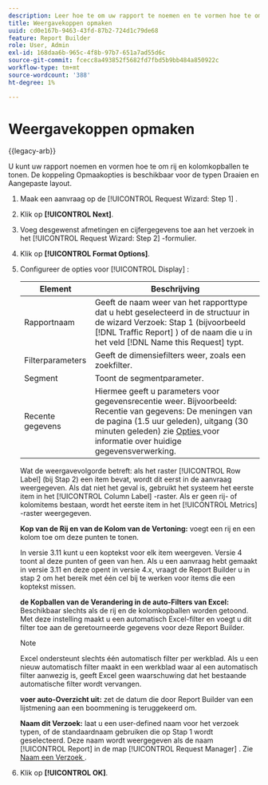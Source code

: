 ```yaml
---
description: Leer hoe te om uw rapport te noemen en te vormen hoe te om rij en kolomkopballen te tonen.
title: Weergavekoppen opmaken
uuid: cd0e167b-9463-43fd-87b2-724d1c79de68
feature: Report Builder
role: User, Admin
exl-id: 168daa6b-965c-4f8b-97b7-651a7ad55d6c
source-git-commit: fcecc8a493852f5682fd7fbd5b9bb484a850922c
workflow-type: tm+mt
source-wordcount: '388'
ht-degree: 1%

---
```


# Weergavekoppen opmaken

{{legacy-arb}}

U kunt uw rapport noemen en vormen hoe te om rij en kolomkopballen te tonen. De koppeling Opmaakopties is beschikbaar voor de typen Draaien en Aangepaste layout.

1. Maak een aanvraag op de [!UICONTROL Request Wizard: Step 1] .
1. Klik op **[!UICONTROL Next]**.
1. Voeg desgewenst afmetingen en cijfergegevens toe aan het verzoek in het [!UICONTROL Request Wizard: Step 2] -formulier.
1. Klik op **[!UICONTROL Format Options]**.
1. Configureer de opties voor [!UICONTROL Display] :

   | Element | Beschrijving |
   |--- |--- |
   | Rapportnaam | Geeft de naam weer van het rapporttype dat u hebt geselecteerd in de structuur in de wizard Verzoek: Stap 1 (bijvoorbeeld [!DNL Traffic Report] ) of de naam die u in het veld [!DNL Name this Request] typt. |
   | Filterparameters | Geeft de dimensiefilters weer, zoals een zoekfilter. |
   | Segment | Toont de segmentparameter. |
   | Recente gegevens | Hiermee geeft u parameters voor gegevensrecentie weer. Bijvoorbeeld:    Recentie van gegevens: De meningen van de pagina (1.5 uur geleden), uitgang (30 minuten geleden) zie [ Opties ](/help/analyze/legacy-report-builder/options.md) voor informatie over huidige gegevensverwerking. |

   Wat de weergavevolgorde betreft: als het raster [!UICONTROL Row Label] (bij Stap 2) een item bevat, wordt dit eerst in de aanvraag weergegeven. Als dat niet het geval is, gebruikt het systeem het eerste item in het [!UICONTROL Column Label] -raster. Als er geen rij- of kolomitems bestaan, wordt het eerste item in het [!UICONTROL Metrics] -raster weergegeven.

   **Kop van de Rij en van de Kolom van de Vertoning:** voegt een rij en een kolom toe om deze punten te tonen.

   In versie 3.11 kunt u een koptekst voor elk item weergeven. Versie 4 toont al deze punten of geen van hen. Als u een aanvraag hebt gemaakt in versie 3.11 en deze opent in versie 4.x, vraagt de Report Builder u in stap 2 om het bereik met één cel bij te werken voor items die een koptekst missen.

   **de Kopballen van de Verandering in de auto-Filters van Excel:** Beschikbaar slechts als de rij en de kolomkopballen worden getoond. Met deze instelling maakt u een automatisch Excel-filter en voegt u dit filter toe aan de geretourneerde gegevens voor deze Report Builder.

   >[!NOTE]
   >
   >Excel ondersteunt slechts één automatisch filter per werkblad. Als u een nieuw automatisch filter maakt in een werkblad waar al een automatisch filter aanwezig is, geeft Excel geen waarschuwing dat het bestaande automatische filter wordt vervangen.

   **voer auto-Overzicht uit:** zet de datum die door Report Builder van een lijstmening aan een boommening is teruggekeerd om.

   **Naam dit Verzoek:** laat u een user-defined naam voor het verzoek typen, of de standaardnaam gebruiken die op Stap 1 wordt geselecteerd. Deze naam wordt weergegeven als de naam [!UICONTROL Report] in de map [!UICONTROL Request Manager] . Zie [ Naam een Verzoek ](/help/analyze/legacy-report-builder/layout/name-a-request.md).

1. Klik op **[!UICONTROL OK]**.

